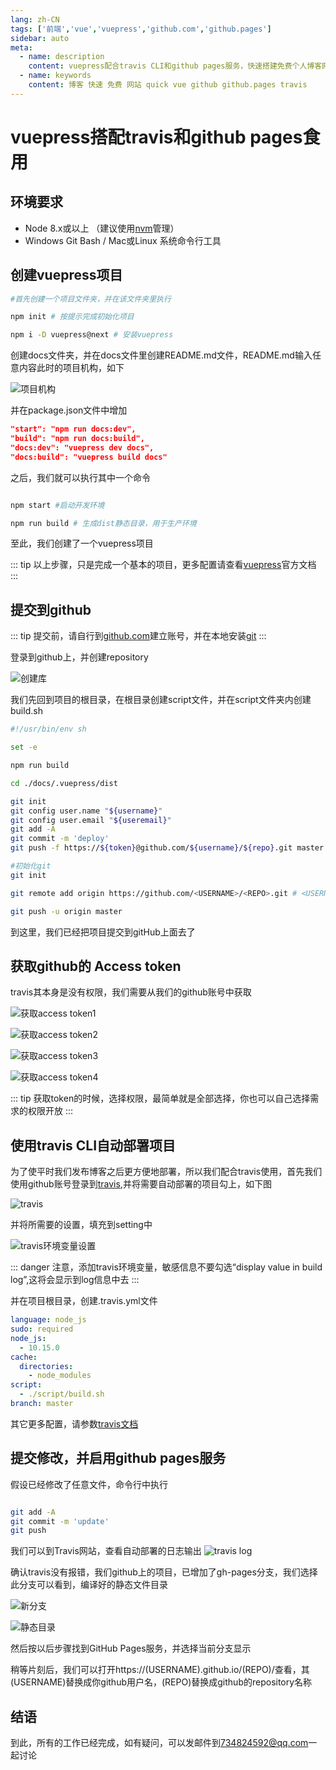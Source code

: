 ```yaml
---
lang: zh-CN
tags: ['前端','vue','vuepress','github.com','github.pages']
sidebar: auto
meta:
  - name: description
    content: vuepress配合travis CLI和github pages服务，快速搭建免费个人博客网站
  - name: keywords
    content: 博客 快速 免费 网站 quick vue github github.pages travis
---
```


# vuepress搭配travis和github pages食用
<tagLink />

## 环境要求

- Node 8.x或以上 （建议使用[nvm](https://github.com/creationix/nvm)管理）
- Windows Git Bash / Mac或Linux 系统命令行工具


## 创建vuepress项目

``` bash
#首先创建一个项目文件夹，并在该文件夹里执行

npm init # 按提示完成初始化项目

npm i -D vuepress@next # 安装vuepress

```
创建docs文件夹，并在docs文件里创建README.md文件，README.md输入任意内容此时的项目机构，如下

![项目机构](./github.pages/init-dir.png)

并在package.json文件中增加

``` json
"start": "npm run docs:dev",
"build": "npm run docs:build",
"docs:dev": "vuepress dev docs",
"docs:build": "vuepress build docs"
```

之后，我们就可以执行其中一个命令
``` bash

npm start #启动开发环境

npm run build # 生成dist静态目录，用于生产环境

```

至此，我们创建了一个vuepress项目

::: tip
以上步骤，只是完成一个基本的项目，更多配置请查看[vuepress](https://v1.vuepress.vuejs.org/)官方文档
:::

## 提交到github

::: tip
提交前，请自行到[github.com](https://github.com)建立账号，并在本地安装[git](https://git-scm.com/)
:::

登录到github上，并创建repository

![创建库](./github.pages/create-repo.png)


我们先回到项目的根目录，在根目录创建script文件，并在script文件夹内创建build.sh
``` bash
#!/usr/bin/env sh

set -e

npm run build

cd ./docs/.vuepress/dist

git init
git config user.name "${username}"
git config user.email "${useremail}"
git add -A
git commit -m 'deploy'
git push -f https://${token}@github.com/${username}/${repo}.git master:gh-pages

```


``` bash
#初始化git
git init

git remote add origin https://github.com/<USERNAME>/<REPO>.git # <USERNAME>替换成你github的账号名，<REPO>替换成你刚刚创建的repository名称 

git push -u origin master

```

到这里，我们已经把项目提交到gitHub上面去了


## 获取github的 Access token

travis其本身是没有权限，我们需要从我们的github账号中获取

![获取access token1](./github.pages/gs-1.png)


![获取access token2](./github.pages/gs-2.png)


![获取access token3](./github.pages/gs-3.png)


![获取access token4](./github.pages/gs-4.png)

::: tip
获取token的时候，选择权限，最简单就是全部选择，你也可以自己选择需求的权限开放
:::

## 使用travis CLI自动部署项目

为了使平时我们发布博客之后更方便地部署，所以我们配合travis使用，首先我们使用github账号登录到[travis](https://travis-ci.org),并将需要自动部署的项目勾上，如下图

![travis](./github.pages/travis.png)

并将所需要的设置，填充到setting中

![travis环境变量设置](./github.pages/travis-setting.png)

::: danger
注意，添加travis环境变量，敏感信息不要勾选“display value in build log”,这将会显示到log信息中去
:::


并在项目根目录，创建.travis.yml文件

``` yaml
language: node_js
sudo: required
node_js:
  - 10.15.0
cache:
  directories:
    - node_modules
script:
  - ./script/build.sh    
branch: master
```

其它更多配置，请参数[travis文档](https://docs.travis-ci.com/)

## 提交修改，并启用github pages服务

假设已经修改了任意文件，命令行中执行

``` bash

git add -A
git commit -m 'update'
git push

```

我们可以到Travis网站，查看自动部署的日志输出
![travis log](./github.pages/travis-log.png)

确认travis没有报错，我们github上的项目，已增加了gh-pages分支，我们选择此分支可以看到，编译好的静态文件目录

![新分支](./github.pages/gh-pages.png)

![静态目录](./github.pages/dist.png)

然后按以后步骤找到GitHub Pages服务，并选择当前分支显示


稍等片刻后，我们可以打开https://(USERNAME).github.io/(REPO)/查看，其(USERNAME)替换成你github用户名，(REPO)替换成github的repository名称


## 结语
到此，所有的工作已经完成，如有疑问，可以发邮件到[734824592@qq.com](#)一起讨论
